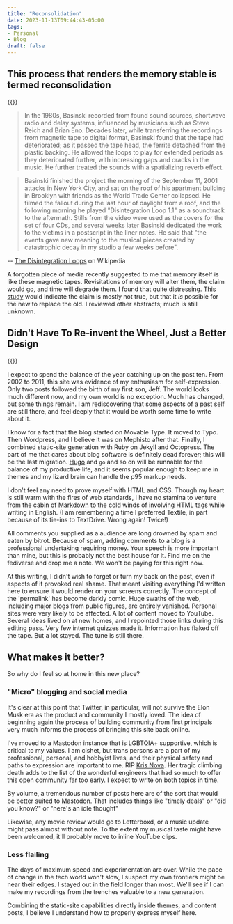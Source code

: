 ```yaml
---
title: "Reconsolidation"
date: 2023-11-13T09:44:43-05:00
tags:
- Personal
- Blog
draft: false
---
```


## This process that renders the memory stable is termed reconsolidation

{{<youtube ObdZ8lhC0f0>}}

> In the 1980s, Basinski recorded from found sound sources, shortwave radio and delay systems, influenced by musicians such as Steve Reich and Brian Eno. Decades later, while transferring the recordings from magnetic tape to digital format, Basinski found that the tape had deteriorated; as it passed the tape head, the ferrite detached from the plastic backing. He allowed the loops to play for extended periods as they deteriorated further, with increasing gaps and cracks in the music. He further treated the sounds with a spatializing reverb effect.

> Basinski finished the project the morning of the September 11, 2001 attacks in New York City, and sat on the roof of his apartment building in Brooklyn with friends as the World Trade Center collapsed. He filmed the fallout during the last hour of daylight from a roof, and the following morning he played "Disintegration Loop 1.1" as a soundtrack to the aftermath. Stills from the video were used as the covers for the set of four CDs, and several weeks later Basinski dedicated the work to the victims in a postscript in the liner notes. He said that "the events gave new meaning to the musical pieces created by catastrophic decay in my studio a few weeks before".

-- [The Disintegration Loops](https://en.wikipedia.org/wiki/The_Disintegration_Loops) on Wikipedia

A forgotten piece of media recently suggested to me that memory itself is like these magnetic tapes.  Revisitations of memory will alter them, the claim would go, and time will degrade them.  I found that quite distressing.  [This study](https://www.ncbi.nlm.nih.gov/pmc/articles/PMC3069643/) would indicate the claim is mostly not true, but that it _is_ possible for the new to replace the old.  I reviewed other abstracts; much is still unknown.

## Didn't Have To Re-invent the Wheel, Just a Better Design

{{<youtube cuzQqfRGUi0>}}

I expect to spend the balance of the year catching up on the past ten.  From 2002 to 2011, this site was evidence of my enthusiasm for self-expression.  Only two posts followed the birth of my first son, Jeff.  The world looks much different now, and my own world is no exception.  Much has changed, but some things remain.  I am rediscovering that some aspects of a past self are still there, and feel deeply that it would be worth some time to write about it.

I know for a fact that the blog started on Movable Type.  It moved to Typo.  Then Wordpress, and I believe it was on Mephisto after that.  Finally, I combined static-site generation with Ruby on Jekyll and Octopress.  The part of me that cares about blog software is definitely dead forever; this will be the last migration.  [Hugo](https://gohugo.io/) and `go` and so on will be runnable for the balance of my productive life, and it seems popular enough to keep me in themes and my lizard brain can handle the p95 markup needs.

I don't feel any need to prove myself with HTML and CSS.  Though my heart is still warm with the fires of web standards, I have no stamina to venture from the cabin of [Markdown](https://www.markdownguide.org/) to the cold winds of involving HTML tags while writing in English.  (I am remembering a time I preferred Textile, in part because of its tie-ins to TextDrive.  Wrong again!  Twice!)

All comments you supplied as a audience are long drowned by spam and eaten by bitrot.  Because of spam, adding comments to a blog is a professional undertaking requiring money.  Your speech is more important than mine, but this is probably not the best house for it.  Find me on the fediverse and drop me a note.  We won't be paying for this right now.

At this writing, I didn't wish to forget or turn my back on the past, even if aspects of it provoked real shame.  That meant visiting everything I'd written here to ensure it would render on your screens correctly.  The concept of the 'permalink' has become darkly comic.  Huge swaths of the web, including major blogs from public figures, are entirely vanished.  Personal sites were very likely to be affected.  A lot of content moved to YouTube.  Several ideas lived on at new homes, and I repointed those links during this editing pass.  Very few internet quizzes made it.  Information has flaked off the tape.  But a lot stayed.  The tune is still there.

## What makes it better?

So why do I feel so at home in this new place?

### "Micro" blogging and social media

It's clear at this point that Twitter, in particular, will not survive the Elon Musk era as the product and community I mostly loved.  The idea of beginning again the process of building community from first principals very much informs the process of bringing this site back online.

I've moved to a Mastodon instance that is LGBTQIA+ supportive, which is critical to my values.  I am cishet, but trans persons are a part of my professional, personal, and hobbyist lives, and their physical safety and paths to expression are important to me.  RIP [Kris Nova](https://krisnova.net/bio/). Her tragic climbing death adds to the list of the wonderful engineers that had so much to offer this open community far too early.  I expect to write on both topics in time.

By volume, a tremendous number of posts here are of the sort that would be better suited to Mastodon.  That includes things like "timely deals" or "did you know?" or "here's an idle thought"

Likewise, any movie review would go to Letterboxd, or a music update might pass almost without note.  To the extent my musical taste might have been welcomed, it'll probably move to inline YouTube clips.

### Less flailing

The days of maximum speed and experimentation are over.  While the pace of change in the tech world won't slow, I suspect my own frontiers might be near their edges.  I stayed out in the field longer than most.  We'll see if I can make my recordings from the trenches valuable to a new generation.

Combining the static-site capabilities directly inside themes, and content posts, I believe I understand how to properly express myself here.